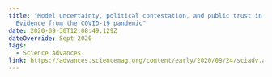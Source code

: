 ```yaml
---
title: "Model uncertainty, political contestation, and public trust in science:
  Evidence from the COVID-19 pandemic"
date: 2020-09-30T12:08:49.129Z
dateOverride: Sept 2020
tags:
  - Science Advances
link: https://advances.sciencemag.org/content/early/2020/09/24/sciadv.abd4563
---
```

